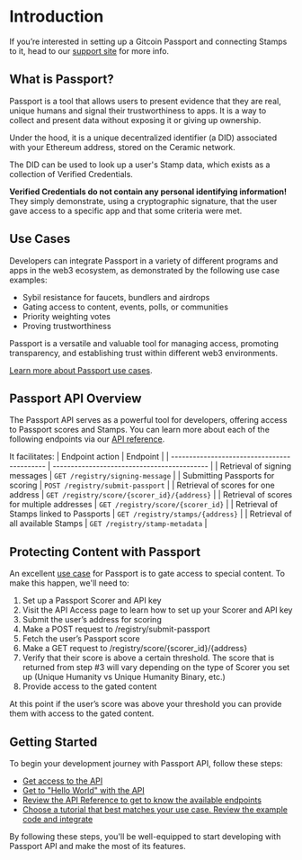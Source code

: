 # Introduction

If you’re interested in setting up a Gitcoin Passport and connecting Stamps to it, head to our [support site](https://support.gitcoin.co/gitcoin-knowledge-base/gitcoin-passport/what-is-gitcoin-passport) for more info.

## What is Passport?

Passport is a tool that allows users to present evidence that they are real, unique humans and signal their trustworthiness to apps. It is a way to collect and present data without exposing it or giving up ownership. 

Under the hood, it is a unique decentralized identifier (a DID) associated with your Ethereum address, stored on the Ceramic network. 

The DID can be used to look up a user's Stamp data, which exists as a collection of Verified Credentials.

**Verified Credentials do not contain any personal identifying information!** They simply demonstrate, using a cryptographic signature, that the user gave access to a specific app and that some criteria were met.

## Use Cases

Developers can integrate Passport in a variety of different programs and apps in the web3 ecosystem, as demonstrated by the following use case examples:

- Sybil resistance for faucets, bundlers and airdrops
- Gating access to content, events, polls, or communities
- Priority weighting votes
- Proving trustworthiness

Passport is a versatile and valuable tool for managing access, promoting transparency, and establishing trust within different web3 environments. 

[Learn more about Passport use cases](../overview/use-cases).

## Passport API Overview

The Passport API serves as a powerful tool for developers, offering access to Passport scores and Stamps. You can learn more about each of the following endpoints via our [API reference](api-reference).

It facilitates:
| Endpoint action                             | Endpoint                                    |
| ------------------------------------------- | ------------------------------------------- |
| Retrieval of signing messages               | `GET /registry/signing-message`             |
| Submitting Passports for scoring            | `POST /registry/submit-passport`            |
| Retrieval of scores for one address         | `GET /registry/score/{scorer_id}/{address}` |
| Retrieval of scores for multiple addresses  | `GET /registry/score/{scorer_id}`           |
| Retrieval of Stamps linked to Passports     | `GET /registry/stamps/{address}`            |
| Retrieval of all available Stamps           | `GET /registry/stamp-metadata`              |

## Protecting Content with Passport

An excellent [use case](../overview/use-cases) for Passport is to gate access to special content. To make this happen, we'll need to:

1. Set up a Passport Scorer and API key
2. Visit the API Access page to learn how to set up your Scorer and API key
3. Submit the user’s address for scoring
4. Make a POST request to /registry/submit-passport
5. Fetch the user’s Passport score
6. Make a GET request to /registry/score/{scorer_id}/{address}
6. Verify that their score is above a certain threshold. The score that is returned from step #3 will vary depending on the type of Scorer you set up (Unique Humanity vs Unique Humanity Binary, etc.)
7. Provide access to the gated content

At this point if the user’s score was above your threshold you can provide them with access to the gated content.

## Getting Started

To begin your development journey with Passport API, follow these steps:

- [Get access to the API](getting-access)
- [Get to "Hello World" with the API](quick-start-guide)
- [Review the API Reference to get to know the available endpoints](api-reference)
- [Choose a tutorial that best matches your use case. Review the example code and integrate](tutorials)

By following these steps, you'll be well-equipped to start developing with Passport API and make the most of its features.

